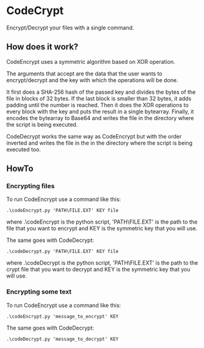 # CodeCrypt
Encrypt/Decrypt your files with a single command.

## How does it work?
CodeEncrypt uses a symmetric algorithm based on XOR operation. 

The arguments that accept are the data that the user wants to encrypt/decrypt and the key with which the operations will be done.

It first does a SHA-256 hash of the passed key and divides the bytes of the file in blocks of 32 bytes. If the last block is smaller than 32 bytes, it adds padding until the number is reached. Then it does the XOR operations to every block with the key and puts the result in a single bytearray. Finally, it encodes the bytearray to Base64 and writes the file in the directory where the script is being executed.

CodeDecrypt works the same way  as CodeEncrypt but with the order inverted and writes the file in the in the directory where the script is being executed too.

## HowTo
### Encrypting files
To run CodeEncrypt use a command like this:

	.\codeEncrypt.py 'PATH\FILE.EXT' KEY file
	
where .\codeEncrypt is the python script, 'PATH\FILE.EXT' is the path to the file that you want to encrypt and KEY is the symmetric key that you will use.

The same goes with CodeDecrypt:
	
	.\codeDecrypt.py 'PATH\FILE.EXT' KEY file
	
where .\codeDecrypt is the python script, 'PATH\FILE.EXT' is the path to the crypt file that you want to decrypt and KEY is the symmetric key that you will use.

### Encrypting some text
To run CodeEncrypt use a command like this:

	.\codeEncrypt.py 'message_to_encrypt' KEY

The same goes with CodeDecrypt:
	
	.\codeDecrypt.py 'message_to_decrypt' KEY

